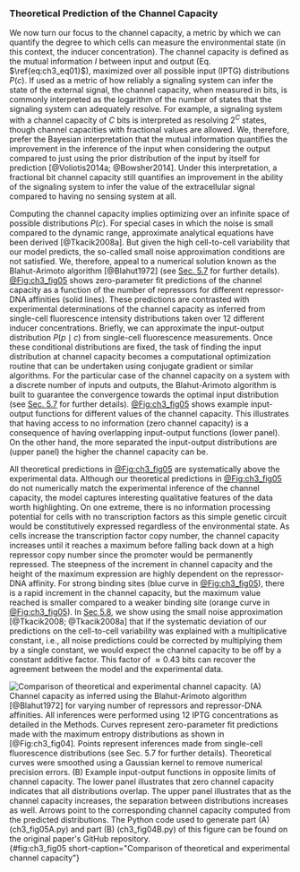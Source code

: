 ### Theoretical Prediction of the Channel Capacity 

We now turn our focus to the channel capacity, a metric by which we can quantify
the degree to which cells can measure the environmental state (in this context,
the inducer concentration). The channel capacity is defined as the mutual
information $I$ between input and output (Eq. $\ref{eq:ch3_eq01}$), maximized
over all possible input (IPTG) distributions $P(c)$. If used as a metric of how
reliably a signaling system can infer the state of the external signal, the
channel capacity, when measured in bits, is commonly interpreted as the
logarithm of the number of states that the signaling system can adequately
resolve. For example, a signaling system with a channel capacity of $C$ bits is
interpreted as resolving $2^C$ states, though channel capacities with fractional
values are allowed. We, therefore, prefer the Bayesian interpretation that the
mutual information quantifies the improvement in the inference of the input when
considering the output compared to just using the prior distribution of the
input by itself for prediction [@Voliotis2014a; @Bowsher2014]. Under this
interpretation, a fractional bit channel capacity still quantifies an
improvement in the ability of the signaling system to infer the value of the
extracellular signal compared to having no sensing system at all.

Computing the channel capacity implies optimizing over an infinite space of
possible distributions $P(c)$. For special cases in which the noise is small
compared to the dynamic range, approximate analytical equations have been
derived [@Tkacik2008a]. But given the high cell-to-cell variability that our
model predicts, the so-called small noise approximation conditions are not
satisfied. We, therefore, appeal to a numerical solution known as the
Blahut-Arimoto algorithm [@Blahut1972] (see [Sec. 5.7](#sec:ch5_sec08) for
further details). [@Fig:ch3_fig05](A) shows zero-parameter fit predictions of
the channel capacity as a function of the number of repressors for different
repressor-DNA affinities (solid lines). These predictions are contrasted with
experimental determinations of the channel capacity as inferred from single-cell
fluorescence intensity distributions taken over 12 different inducer
concentrations. Briefly, we can approximate the input-output distribution $P(p
\mid c)$ from single-cell fluorescence measurements. Once these conditional
distributions are fixed, the task of finding the input distribution at channel
capacity becomes a computational optimization routine that can be undertaken
using conjugate gradient or similar algorithms. For the particular case of the
channel capacity on a system with a discrete number of inputs and outputs, the
Blahut-Arimoto algorithm is built to guarantee the convergence towards the
optimal input distribution (see [Sec. 5.7](#sec:ch5_sec08) for further details).
[@Fig:ch3_fig05](B) shows example input-output functions for different values of
the channel capacity. This illustrates that having access to no information
(zero channel capacity) is a consequence of having overlapping input-output
functions (lower panel). On the other hand, the more separated the input-output
distributions are (upper panel) the higher the channel capacity can be.

All theoretical predictions in [@Fig:ch3_fig05](A) are systematically above the
experimental data. Although our theoretical predictions in [@Fig:ch3_fig05](A)
do not numerically match the experimental inference of the channel capacity, the
model captures interesting qualitative features of the data worth highlighting.
On one extreme, there is no information processing potential for cells with no
transcription factors as this simple genetic circuit would be constitutively
expressed regardless of the environmental state. As cells increase the
transcription factor copy number, the channel capacity increases until it
reaches a maximum before falling back down at a high repressor copy number since
the promoter would be permanently repressed. The steepness of the increment in
channel capacity and the height of the maximum expression are highly dependent
on the repressor-DNA affinity. For strong binding sites (blue curve in
[@Fig:ch3_fig05](A)), there is a rapid increment in the channel capacity, but
the maximum value reached is smaller compared to a weaker binding site (orange
curve in [@Fig:ch3_fig05](A)). In [Sec 5.8](#sec:ch5_sec09), we show using the
small noise approximation [@Tkacik2008; @Tkacik2008a] that if the systematic
deviation of our predictions on the cell-to-cell variability was explained with
a multiplicative constant, i.e., all noise predictions could be corrected by
multiplying them by a single constant, we would expect the channel capacity to
be off by a constant additive factor. This factor of $\approx 0.43$ bits can
recover the agreement between the model and the experimental data.

![**Comparison of theoretical and experimental channel capacity.** (A) Channel
capacity as inferred using the Blahut-Arimoto algorithm [@Blahut1972] for
varying number of repressors and repressor-DNA affinities. All inferences were
performed using 12 IPTG concentrations as detailed in the Methods. Curves
represent zero-parameter fit predictions made with the maximum entropy
distributions as shown in [@Fig:ch3_fig04]. Points represent inferences made
from single-cell fluorescence distributions (see [Sec. 5.7](#sec:ch5_sec08) for
further details). Theoretical curves were smoothed using a Gaussian kernel to
remove numerical precision errors. (B) Example input-output functions in
opposite limits of channel capacity. The lower panel illustrates that zero
channel capacity indicates that all distributions overlap. The upper panel
illustrates that as the channel capacity increases, the separation between
distributions increases as well. Arrows point to the corresponding channel
capacity computed from the predicted distributions. The Python code used to
generate part (A)
[(`ch3_fig05A.py`)](https://github.com/RPGroup-PBoC/chann_cap/blob/master/src/figs/fig05A.py)
and part (B)
[(`ch3_fig04B.py`)](https://github.com/RPGroup-PBoC/chann_cap/blob/master/src/figs/fig05B.py)
of this figure can be found on the original paper's [GitHub
repository.](https://github.com/RPGroup-PBoC/chann_cap)](ch3_fig05){#fig:ch3_fig05
short-caption="Comparison of theoretical and experimental channel capacity"}
